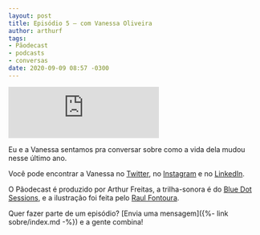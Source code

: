 ```yaml
---
layout: post
title: Episódio 5 – com Vanessa Oliveira
author: arthurf
tags:
- Pãodecast
- podcasts
- conversas
date: 2020-09-09 08:57 -0300
---
```

<iframe class="full-width" src="https://anchor.fm/paomortadela/embed/episodes/Vanessa-Oliveira-ej8l0r/a-a3572ou" height="102" frameborder="0" scrolling="no"></iframe>

Eu e a Vanessa sentamos pra conversar sobre como a vida dela mudou nesse último ano.

Você pode encontrar a Vanessa no [Twitter](https://twitter.com/vnsslvr), no [Instagram](https://www.instagram.com/vnsslvr) e no [LinkedIn](https://www.linkedin.com/in/vanessa-oliveira-97039a19b/).

O Pãodecast é produzido por Arthur Freitas, a trilha-sonora é do [Blue Dot Sessions](https://sessions.blue), e a ilustração foi feita pelo [Raul Fontoura](https://raulranma.itch.io/).

Quer fazer parte de um episódio? [Envia uma mensagem]({%- link sobre/index.md -%}) e a gente combina!
